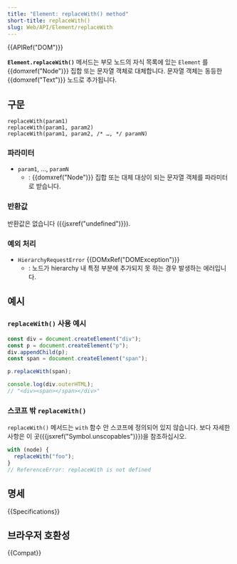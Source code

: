 ```yaml
---
title: "Element: replaceWith() method"
short-title: replaceWith()
slug: Web/API/Element/replaceWith
---
```


{{APIRef("DOM")}}

**`Element.replaceWith()`** 메서드는 부모 노드의 자식 목록에 있는
`Element` 를 {{domxref("Node")}} 집합 또는 문자열 객체로 대체합니다.
문자열 객체는 동등한 {{domxref("Text")}} 노드로 추가됩니다.

## 구문

```js-nolint
replaceWith(param1)
replaceWith(param1, param2)
replaceWith(param1, param2, /* …, */ paramN)
```

### 파라미터

- `param1`, …, `paramN`
  - : {{domxref("Node")}} 집합 또는 대체 대상이 되는 문자열 객체를 파라미터로 받습니다.

### 반환값

반환값은 없습니다 ({{jsxref("undefined")}}).

### 예외 처리

- `HierarchyRequestError` {{DOMxRef("DOMException")}}
  - : 노드가 hierarchy 내 특정 부분에 추가되지 못 하는 경우 발생하는 에러입니다.

## 예시

### `replaceWith()` 사용 예시

```js
const div = document.createElement("div");
const p = document.createElement("p");
div.appendChild(p);
const span = document.createElement("span");

p.replaceWith(span);

console.log(div.outerHTML);
// "<div><span></span></div>"
```

### 스코프 밖 `replaceWith()`

`replaceWith()` 메서드는 `with` 함수 안 스코프에 정의되어 있지 않습니다.
보다 자세한 사항은 이 곳({{jsxref("Symbol.unscopables")}})을 참조하십시오.

```js
with (node) {
  replaceWith("foo");
}
// ReferenceError: replaceWith is not defined
```

## 명세

{{Specifications}}

## 브라우저 호환성

{{Compat}}